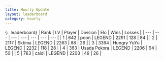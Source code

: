 ```yaml
---
title: Hourly Update
layout: leaderboard
category: hourly
---
```


{: .leaderboard}
| Rank | LV | Player | Division | Elo | Wins | Losses |
| --- | --- | --- | --- | --- | --- | --- |
| <span data-change="0">1</span> | 642 | <span title="ID: 540690">poon</span> | LEGEND | <span data-change="0">2291</span> | <span data-change="0">128</span> | <span data-change="0">84</span> |
| <span data-change="0">2</span> | 2117 | <span title="ID: 353063">Sktima</span> | LEGEND | <span data-change="20">2263</span> | <span data-change="5">88</span> | <span data-change="0">26</span> |
| <span data-change="0">3</span> | 3364 | <span title="ID: 164871">Hungry YuYu</span> | LEGEND | <span data-change="0">2232</span> | <span data-change="0">118</span> | <span data-change="0">28</span> |
| <span data-change="0">4</span> | 363 | <span title="ID: 641994">Usada Pekora</span> | LEGEND | <span data-change="0">2206</span> | <span data-change="0">94</span> | <span data-change="0">50</span> |
| <span data-change="0">5</span> | 783 | <span title="ID: 517164">caidi</span> | LEGEND | <span data-change="0">2203</span> | <span data-change="0">49</span> | <span data-change="0">26</span> |